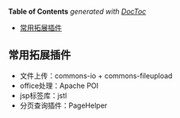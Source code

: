 <!-- START doctoc generated TOC please keep comment here to allow auto update -->
<!-- DON'T EDIT THIS SECTION, INSTEAD RE-RUN doctoc TO UPDATE -->
**Table of Contents**  *generated with [DocToc](https://github.com/thlorenz/doctoc)*

- [常用拓展插件](#%E5%B8%B8%E7%94%A8%E6%8B%93%E5%B1%95%E6%8F%92%E4%BB%B6)

<!-- END doctoc generated TOC please keep comment here to allow auto update -->

<!--
 * @Author: Gmsoft - WeiHong Ran
 * @Date: 2019-10-07 19:16:10
 * @LastEditors: Gmsoft - WeiHong Ran
 * @LastEditTime: 2019-10-07 19:21:10
 * @Description: Nothing
 -->

## 常用拓展插件

- 文件上传：commons-io + commons-fileupload
- office处理：Apache POI
- jsp标签库：jstl
- 分页查询插件：PageHelper
